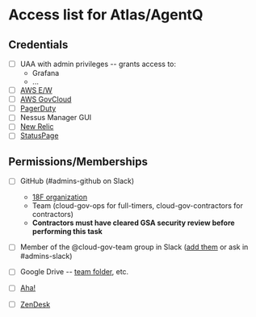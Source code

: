 # Access list for Atlas/AgentQ

## Credentials
- [ ] UAA with admin privileges -- grants access to:
   - Grafana 
   - ...
- [ ] [AWS E/W](http://console.aws.amazon.com/)
- [ ] [AWS GovCloud](console.amazonaws-us-gov.com/console/home?)
- [ ] [PagerDuty](https://18fi.pagerduty.com/)
- [ ] Nessus Manager GUI
- [ ] [New Relic](https://rpm.newrelic.com/accounts/907948/applications)
- [ ] [StatusPage](https://manage.statuspage.io/login)

## Permissions/Memberships
- [ ] GitHub (#admins-github on Slack)
   - [18F organization](https://github.com/18F)
   - Team (cloud-gov-ops for full-timers, cloud-gov-contractors for contractors)
   - **Contractors must have cleared GSA security review before performing this task**
- [ ] Member of the @cloud-gov-team group in Slack ([add them](https://get.slack.help/hc/en-us/articles/212906697-User-Groups#edit-a-user-group) or ask in #admins-slack)
- [ ] Google Drive -- [team folder](https://drive.google.com/drive/folders/0B84F26FpUP0lR1B2VVNGSi1MMVk), etc.
- [ ] [Aha!](https://18f.aha.io/)
- [ ] [ZenDesk](https://cloud-gov.zendesk.com/agent/)

